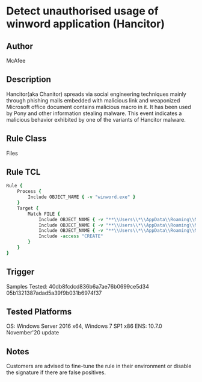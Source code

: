 # Detect unauthorised usage of winword application (Hancitor)

## Author
McAfee

## Description
Hancitor(aka Chanitor) spreads via social engineering techniques mainly through phishing mails embedded with malicious link and weaponized Microsoft office document contains malicious macro in it. It has been used by Pony and other information stealing malware. This event indicates a malicious behavior exhibited by one of the variants of Hancitor malware. 

## Rule Class 
Files

## Rule TCL
```tcl
Rule {
	Process {
		Include OBJECT_NAME { -v "winword.exe" }
	}
	Target {
		Match FILE {
			Include OBJECT_NAME { -v "**\\Users\\*\\AppData\\Roaming\\Microsoft\\Templates\\*.dll" }
			Include OBJECT_NAME { -v "**\\Users\\*\\AppData\\Roaming\\Microsoft\\Templates\\*.exe" }
			Include OBJECT_NAME { -v "**\\Users\\*\\AppData\\Roaming\\Microsoft\\**\\W0rd.dll" }
			Include -access "CREATE"
		}
	}
}

```

## Trigger
Samples Tested:
40db8fcdcd836b6a7ae76b0699ce5d34
05b1321387adad5a39f9b031b6974f37

## Tested Platforms
OS: Windows Server 2016 x64, Windows 7 SP1 x86
ENS: 10.7.0 November'20 update

## Notes
Customers are advised to fine-tune the rule in their environment or disable the signature if there are false positives.